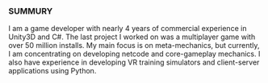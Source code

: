### SUMMURY

I am a game developer with nearly 4 years of commercial experience in Unity3D and C#. The last project I worked on was a multiplayer game with over 50 million installs. My main focus is on meta-mechanics, but currently, I am concentrating on developing netcode and core-gameplay mechanics. I also have experience in developing VR training simulators and client-server applications using Python.
